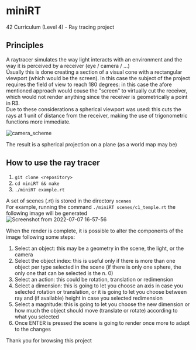 # miniRT
42 Curriculum (Level 4) - Ray tracing project
  
## Principles  

A raytracer simulates the way light interacts with an environment and the way it is perceived by a receiver (eye / camera / ...)  
Úsually this is done creating a section of a visual cone with a rectangular viewport (which would be the screen). In this case the subject of the project requires the field of view to reach 180 degrees: in this case the afore mentioned approach would couse the "screen" to virtually cut the receiver, which would not render anything since the receiver is geometrically a point in R3.  
Due to these considerations a spherical viewport was used: this cuts the rays at 1 unit of distance from the receiver, making the use of trigonometric functions more immediate.  
  
![camera_scheme](https://user-images.githubusercontent.com/61493084/177810010-66f22ddf-940c-40b8-93ea-f3ca86170251.png)
  
The result is a spherical projection on a plane (as a world map may be)  
  
## How to use the ray tracer  
  
1. `git clone <repository>`  
2. `cd miniRT && make`  
3. `./miniRT example.rt`  
  
A set of scenes (.rt) is stored in the directory `scenes`  
For example, running the command `./miniRT scenes/c1_temple.rt` the following image will be generated  
![Screenshot from 2022-07-07 16-57-56](https://user-images.githubusercontent.com/61493084/177805518-fda58850-0ca1-4770-b13d-3d5df7e4fc4b.png)
  
When the render is complete, it is possible to alter the components of the image following some steps:  
1. Select an object: this may be a geometry in the scene, the light, or the camera  
2. Select the object index: this is useful only if there is more than one object per type selected in the scene (if there is only one sphere, the only one that can be selected is the n. 0)  
3. Select an action: this could be rotation, translation or redimension  
4. Select a dimension: this is going to let you choose an axis in case you selected rotation or translation, or it is going to let you choose between ray and (if available) height in case you selected redimension  
5. Select a magnitude: this is going to let you choose the new dimension or how much the object should move (translate or rotate) according to what you selected  
6. Once ENTER is pressed the scene is going to render once more to adapt to the changes  

Thank you for browsing this project

